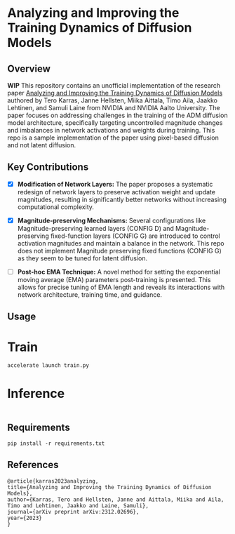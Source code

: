 # Analyzing and Improving the Training Dynamics of Diffusion Models

## Overview
**WIP**
This repository contains an unofficial implementation of the research paper [Analyzing and Improving the Training Dynamics of Diffusion Models](https://arxiv.org/abs/2312.02696v1) authored by Tero Karras, Janne Hellsten, Miika Aittala, Timo Aila, Jaakko Lehtinen, and Samuli Laine from NVIDIA and NVIDIA Aalto University. The paper focuses on addressing challenges in the training of the ADM diffusion model architecture, specifically targeting uncontrolled magnitude changes and imbalances in network activations and weights during training. This repo is a sample implementation of the paper using pixel-based diffusion and not latent diffusion.

## Key Contributions
- [X] **Modification of Network Layers:** The paper proposes a systematic redesign of network layers to preserve activation weight and update magnitudes, resulting in significantly better networks without increasing computational complexity.
- [X] **Magnitude-preserving Mechanisms:** Several configurations like Magnitude-preserving learned layers (CONFIG D) and Magnitude-preserving fixed-function layers (CONFIG G) are introduced to control activation magnitudes and maintain a balance in the network. This repo does not implement Magnitude preserving fixed functions (CONFIG G) as they seem to be tuned for latent diffusion.
- [ ] **Post-hoc EMA Technique:** A novel method for setting the exponential moving average (EMA) parameters post-training is presented. This allows for precise tuning of EMA length and reveals its interactions with network architecture, training time, and guidance.


## Usage
# Train
```
accelerate launch train.py
```

# Inference
```
```

## Requirements
```
pip install -r requirements.txt
```

## References
```
@article{karras2023analyzing,
title={Analyzing and Improving the Training Dynamics of Diffusion Models},
author={Karras, Tero and Hellsten, Janne and Aittala, Miika and Aila, Timo and Lehtinen, Jaakko and Laine, Samuli},
journal={arXiv preprint arXiv:2312.02696},
year={2023}
}
```


